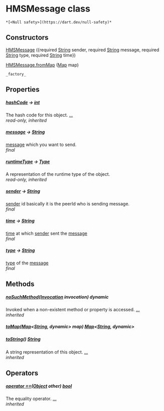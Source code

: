 


# HMSMessage class






    *[<Null safety>](https://dart.dev/null-safety)*






## Constructors

[HMSMessage](../hmssdk_flutter/HMSMessage/HMSMessage.md) ({required [String](https://api.flutter.dev/flutter/dart-core/String-class.html) sender, required [String](https://api.flutter.dev/flutter/dart-core/String-class.html) message, required [String](https://api.flutter.dev/flutter/dart-core/String-class.html) type, required [String](https://api.flutter.dev/flutter/dart-core/String-class.html) time})

    

[HMSMessage.fromMap](../hmssdk_flutter/HMSMessage/HMSMessage.fromMap.md) ([Map](https://api.flutter.dev/flutter/dart-core/Map-class.html) map)

    _factory_


## Properties

##### [hashCode](https://api.flutter.dev/flutter/dart-core/Object/hashCode.html) &#8594; [int](https://api.flutter.dev/flutter/dart-core/int-class.html)



The hash code for this object. [...](https://api.flutter.dev/flutter/dart-core/Object/hashCode.html)  
_read-only, inherited_



##### [message](../hmssdk_flutter/HMSMessage/message.md) &#8594; [String](https://api.flutter.dev/flutter/dart-core/String-class.html)



<a href="../hmssdk_flutter/HMSMessage/message.md">message</a> which you want to send.   
_final_



##### [runtimeType](https://api.flutter.dev/flutter/dart-core/Object/runtimeType.html) &#8594; [Type](https://api.flutter.dev/flutter/dart-core/Type-class.html)



A representation of the runtime type of the object.   
_read-only, inherited_



##### [sender](../hmssdk_flutter/HMSMessage/sender.md) &#8594; [String](https://api.flutter.dev/flutter/dart-core/String-class.html)



<a href="../hmssdk_flutter/HMSMessage/sender.md">sender</a> id basically it is the peerId who is sending message.   
_final_



##### [time](../hmssdk_flutter/HMSMessage/time.md) &#8594; [String](https://api.flutter.dev/flutter/dart-core/String-class.html)



<a href="../hmssdk_flutter/HMSMessage/time.md">time</a> at which <a href="../hmssdk_flutter/HMSMessage/sender.md">sender</a> sent the <a href="../hmssdk_flutter/HMSMessage/message.md">message</a>   
_final_



##### [type](../hmssdk_flutter/HMSMessage/type.md) &#8594; [String](https://api.flutter.dev/flutter/dart-core/String-class.html)



<a href="../hmssdk_flutter/HMSMessage/type.md">type</a> of the <a href="../hmssdk_flutter/HMSMessage/message.md">message</a>   
_final_




## Methods

##### [noSuchMethod](https://api.flutter.dev/flutter/dart-core/Object/noSuchMethod.html)([Invocation](https://api.flutter.dev/flutter/dart-core/Invocation-class.html) invocation) dynamic



Invoked when a non-existent method or property is accessed. [...](https://api.flutter.dev/flutter/dart-core/Object/noSuchMethod.html)  
_inherited_



##### [toMap](../hmssdk_flutter/HMSMessage/toMap.md)([Map](https://api.flutter.dev/flutter/dart-core/Map-class.html)&lt;[String](https://api.flutter.dev/flutter/dart-core/String-class.html), dynamic> map) [Map](https://api.flutter.dev/flutter/dart-core/Map-class.html)&lt;[String](https://api.flutter.dev/flutter/dart-core/String-class.html), dynamic>



   




##### [toString](https://api.flutter.dev/flutter/dart-core/Object/toString.html)() [String](https://api.flutter.dev/flutter/dart-core/String-class.html)



A string representation of this object. [...](https://api.flutter.dev/flutter/dart-core/Object/toString.html)  
_inherited_




## Operators

##### [operator ==](https://api.flutter.dev/flutter/dart-core/Object/operator_equals.html)([Object](https://api.flutter.dev/flutter/dart-core/Object-class.html) other) [bool](https://api.flutter.dev/flutter/dart-core/bool-class.html)



The equality operator. [...](https://api.flutter.dev/flutter/dart-core/Object/operator_equals.html)  
_inherited_











